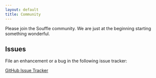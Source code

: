 ```yaml
---
layout: default
title: Community
---
```


Please join the Souffle community. We are just at the beginning starting something wonderful.

## Issues

File an enhancement or a bug in the following issue tracker:

[GitHub Issue Tracker](https://github.com/souffle-lang/souffle/issues)
